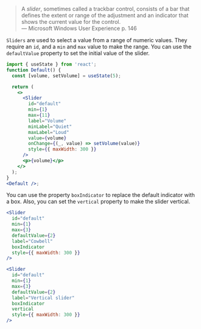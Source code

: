<blockquote>
  A <em>slider</em>, sometimes called a trackbar control, consists of a bar that defines the extent or range of the adjustment and an indicator that shows the current value for the control.

  <footer>— Microsoft Windows User Experience p. 146</footer>
</blockquote>

`Sliders` are used to select a value from a range of numeric values. They require an `id`, and a `min` and `max` value to make the range. You can use the `defaultValue` property to set the initial value of the slider.

```jsx
import { useState } from 'react';
function Default() {
  const [volume, setVolume] = useState(5);

  return (
    <>
      <Slider
        id="default"
        min={1}
        max={11}
        label="Volume"
        minLabel="Quiet"
        maxLabel="Loud"
        value={volume}
        onChange={(_, value) => setVolume(value)}
        style={{ maxWidth: 300 }}
      />
      <p>{volume}</p>
    </>
  );
}
<Default />;
```

You can use the property `boxIndicator` to replace the default indicator with a box. Also, you can set the `vertical` property to make the slider vertical.

```jsx
<Slider
  id="default"
  min={1}
  max={3}
  defaultValue={2}
  label="Cowbell"
  boxIndicator
  style={{ maxWidth: 300 }}
/>
```

```jsx
<Slider
  id="default"
  min={1}
  max={3}
  defaultValue={2}
  label="Vertical slider"
  boxIndicator
  vertical
  style={{ maxWidth: 300 }}
/>
```

